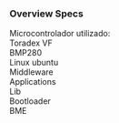 ### Overview Specs
Microcontrolador utilizado: <br />
Toradex VF <br />
BMP280 <br />
Linux ubuntu <br />
Middleware <br />
Applications <br />
Lib <br />
Bootloader <br />
BME <br />
